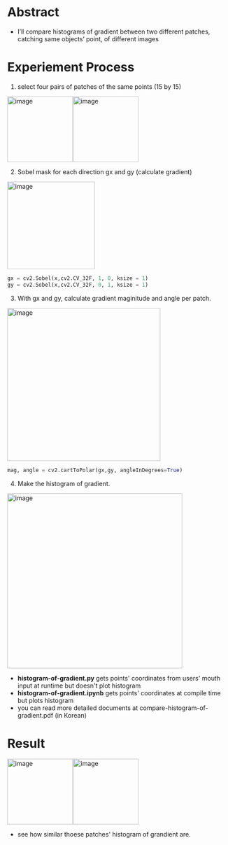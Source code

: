

# Abstract
* I’ll compare histograms of gradient between two different patches, catching same objects’ point, of different images 

# Experiement Process

1. select four pairs of patches of the same points (15 by 15)

<img width="150" alt="image" src="https://user-images.githubusercontent.com/76895949/160585761-b23c4f2d-b7d1-4893-8682-c3e23cdf4afb.png"><img width="150" alt="image" src="https://user-images.githubusercontent.com/76895949/160585782-be5236d8-17a4-4ade-8cda-9eac6d8b854c.png">

2. Sobel mask for each direction gx and gy (calculate gradient)
<img width="200" alt="image" src="https://user-images.githubusercontent.com/76895949/160586537-64bb2986-8745-4313-8904-2f9021b76dc2.png">

```python
gx = cv2.Sobel(x,cv2.CV_32F, 1, 0, ksize = 1)
gy = cv2.Sobel(x,cv2.CV_32F, 0, 1, ksize = 1)
```

3. With gx and gy, calculate gradient maginitude and angle per patch.
 
<img width="350" alt="image" src="https://user-images.githubusercontent.com/76895949/160587309-261737c2-6ffa-4b8f-97b7-5c36319f6041.png">

```python
mag, angle = cv2.cartToPolar(gx,gy, angleInDegrees=True)
```

4. Make the histogram of gradient. 
<img width="400" alt="image" src="https://user-images.githubusercontent.com/76895949/160588494-b39d3ff2-55e3-4f75-8668-8bb405907db6.png">


* **histogram-of-gradient.py** gets points' coordinates from users' mouth input at runtime but doesn't plot histogram
* **histogram-of-gradient.ipynb** gets points' coordinates at compile time but plots histogram
* you can read more detailed documents at compare-histogram-of-gradient.pdf (in Korean)

# Result
<img width="150" alt="image" src="https://user-images.githubusercontent.com/76895949/160544822-bc5228b1-008d-4721-b300-795fc8287ff9.png"><img width="150" alt="image" src="https://user-images.githubusercontent.com/76895949/160544838-777cc88d-37ea-41f8-8212-f9bb1b5224df.png">

* see how similar thoese patches' histogram of grandient are.
